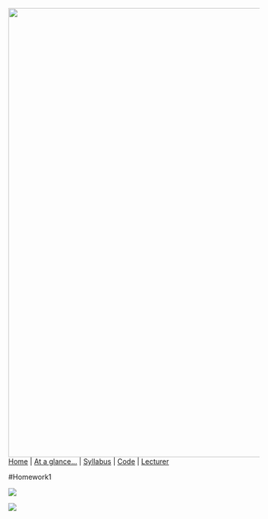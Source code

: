 [<img width=900 src="https://raw.githubusercontent.com/txt/fss16/master/img/fss16.png">](http://tiny.cc/fss2016)   
[Home](http://tiny.cc/fss2016) |
[At a glance...](OVERVIEW.md) |
[Syllabus](SYLLABUS.md) |
[Code](src) |
[Lecturer](http://menzies.us) 


#Homework1

![](http://tiny.cc/soonish)

![](http://tiny.cc/homeworkish)
